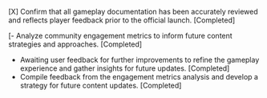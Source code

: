 [X] Confirm that all gameplay documentation has been accurately reviewed and reflects player feedback prior to the official launch. [Completed]

[- Analyze community engagement metrics to inform future content strategies and approaches. [Completed]
- Awaiting user feedback for further improvements to refine the gameplay experience and gather insights for future updates. [Completed]
- Compile feedback from the engagement metrics analysis and develop a strategy for future content updates. [Completed]
